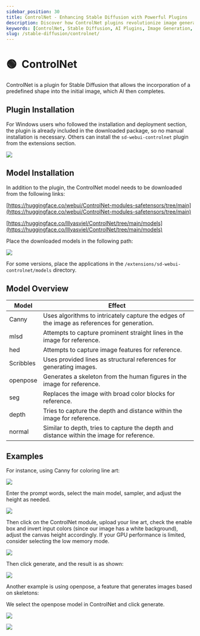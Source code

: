 ```yaml
---
sidebar_position: 30
title: ControlNet - Enhancing Stable Diffusion with Powerful Plugins
description: Discover how ControlNet plugins revolutionize image generation with Stable Diffusion by integrating shapes and structures right at the start, facilitating AI to complete the masterpiece.
keywords: [ControlNet, Stable Diffusion, AI Plugins, Image Generation, AI Art, Plugin Installation, ControlNet Models]
slug: /stable-diffusion/controlnet/
---
```


# 🟢  ControlNet

ControlNet is a plugin for Stable Diffusion that allows the incorporation of a predefined shape into the initial image, which AI then completes.

## Plugin Installation

For Windows users who followed the installation and deployment section, the plugin is already included in the downloaded package, so no manual installation is necessary. Others can install the `sd-webui-controlnet` plugin from the extensions section.

![](https://cdn.jsdelivr.net/gh/donttal/imgbed/img/plugin-installation-guide.png)

## Model Installation

In addition to the plugin, the ControlNet model needs to be downloaded from the following links:

[https://huggingface.co/webui/ControlNet-modules-safetensors/tree/main](https://huggingface.co/webui/ControlNet-modules-safetensors/tree/main)

[https://huggingface.co/lllyasviel/ControlNet/tree/main/models](https://huggingface.co/lllyasviel/ControlNet/tree/main/models)

Place the downloaded models in the following path:

![](https://cdn.jsdelivr.net/gh/donttal/imgbed/img/model-path-example.png)

For some versions, place the applications in the `/extensions/sd-webui-controlnet/models` directory.

## **Model Overview**

| Model | Effect |
| --- | --- |
| Canny | Uses algorithms to intricately capture the edges of the image as references for generation. |
| mlsd | Attempts to capture prominent straight lines in the image for reference. |
| hed | Attempts to capture image features for reference. |
| Scribbles | Uses provided lines as structural references for generating images. |
| openpose | Generates a skeleton from the human figures in the image for reference. |
| seg | Replaces the image with broad color blocks for reference. |
| depth | Tries to capture the depth and distance within the image for reference. |
| normal | Similar to depth, tries to capture the depth and distance within the image for reference. |

## Examples

For instance, using Canny for coloring line art:

![](https://cdn.jsdelivr.net/gh/donttal/imgbed/img/canny-coloring-example.png)

Enter the prompt words, select the main model, sampler, and adjust the height as needed.

![](https://cdn.jsdelivr.net/gh/donttal/imgbed/img/controlnet-setup-example.png)

Then click on the ControlNet module, upload your line art, check the enable box and invert input colors (since our image has a white background), adjust the canvas height accordingly. If your GPU performance is limited, consider selecting the low memory mode.

![](https://cdn.jsdelivr.net/gh/donttal/imgbed/img/controlnet-activation-example.png)

Then click generate, and the result is as shown:

![](https://cdn.jsdelivr.net/gh/donttal/imgbed/img/final-generated-image.png)

Another example is using openpose, a feature that generates images based on skeletons:

We select the openpose model in ControlNet and click generate.

![](https://cdn.jsdelivr.net/gh/donttal/imgbed/img/openpose-setup-example.png)

![](https://cdn.jsdelivr.net/gh/donttal/imgbed/img/openpose-generated-image.png)
